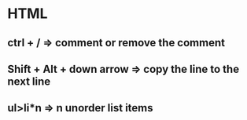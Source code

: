 # HTML

## ctrl + / => comment or remove the comment
## Shift + Alt + down arrow => copy the line to the next line

## ul>li*n => n unorder list items